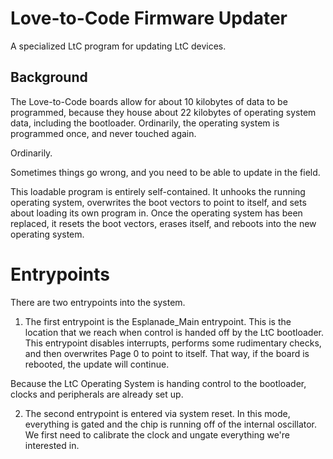 Love-to-Code Firmware Updater
=============================

A specialized LtC program for updating LtC devices.


Background
----------

The Love-to-Code boards allow for about 10 kilobytes of data to be programmed,
because they house about 22 kilobytes of operating system data, including
the bootloader.  Ordinarily, the operating system is programmed once, and
never touched again.

Ordinarily.

Sometimes things go wrong, and you need to be able to update in the field.

This loadable program is entirely self-contained.  It unhooks the running
operating system, overwrites the boot vectors to point to itself, and sets
about loading its own program in.  Once the operating system has been
replaced, it resets the boot vectors, erases itself, and reboots into the new
operating system.


Entrypoints
===========

There are two entrypoints into the system.

1. The first entrypoint is the Esplanade_Main entrypoint.  This is the
location that we reach when control is handed off by the LtC bootloader.  This
entrypoint disables interrupts, performs some rudimentary checks, and then
overwrites Page 0 to point to itself.  That way, if the board is rebooted, the
update will continue.

Because the LtC Operating System is handing control to the bootloader, clocks
and peripherals are already set up.

2. The second entrypoint is entered via system reset.  In this mode,
everything is gated and the chip is running off of the internal oscillator.
We first need to calibrate the clock and ungate everything we're interested
in.
